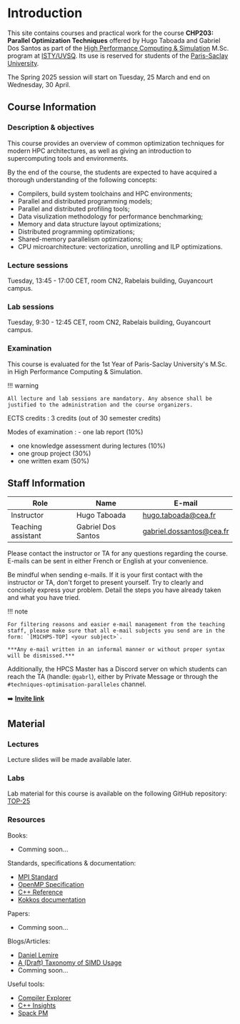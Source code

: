 # Introduction

This site contains courses and practical work for the course **CHP203: Parallel Optimization Techniques** offered by Hugo Taboada and Gabriel Dos Santos as part of the [High Performance Computing & Simulation](https://chps.uvsq.fr/) M.Sc. program at [ISTY/UVSQ](https://www.uvsq.fr/institut-des-sciences-et-techniques-des-yvelines-isty). Its use is reserved for students of the [Paris-Saclay University](https://www.universite-paris-saclay.fr/).

The Spring 2025 session will start on Tuesday, 25 March and end on Wednesday, 30 April.

## Course Information

### Description & objectives

This course provides an overview of common optimization techniques for modern HPC architectures, as well as giving an introduction to supercomputing tools and environments.

By the end of the course, the students are expected to have acquired a thorough understanding of the following concepts:

- Compilers, build system toolchains and HPC environments;
- Parallel and distributed programming models;
- Parallel and distributed profiling tools;
- Data visulization methodology for performance benchmarking;
- Memory and data structure layout optimizations;
- Distributed programming optimizations;
- Shared-memory parallelism optimizations;
- CPU microarchitecture: vectorization, unrolling and ILP optimizations.

### Lecture sessions

Tuesday, 13:45 - 17:00 CET, room CN2, Rabelais building, Guyancourt campus.

### Lab sessions

Tuesday, 9:30 - 12:45 CET, room CN2, Rabelais building, Guyancourt campus.

### Examination

This course is evaluated for the 1st Year of Paris-Saclay University's M.Sc. in High Performance Computing & Simulation.

!!! warning

    All lecture and lab sessions are mandatory. Any absence shall be justified to the administration and the course organizers.

ECTS credits
: 3 credits (out of 30 semester credits)

Modes of examination
: - one lab report (10%)
  - one knowledge assessment during lectures (10%)
  - one group project (30%)
  - one written exam (50%)


## Staff Information

| Role | Name | E-mail |
| --- | --- | --- |
| Instructor | Hugo Taboada | [hugo.taboada@cea.fr](mailto:hugo.taboada@cea.fr) |
| Teaching assistant | Gabriel Dos Santos | [gabriel.dossantos@cea.fr](mailto:gabriel.dossantos@cea.fr) |

Please contact the instructor or TA for any questions regarding the course. E-mails can be sent in either French or English at your convenience.

Be mindful when sending e-mails. If it is your first contact with the instructor or TA, don't forget to present yourself. Try to clearly and concisely express your problem. Detail the steps you have already taken and what you have tried.

!!! note

    For filtering reasons and easier e-mail management from the teaching staff, please make sure that all e-mail subjects you send are in the form: `[M1CHPS-TOP] <your subject>`.

    ***Any e-mail written in an informal manner or without proper syntax will be dismissed.***

Additionally, the HPCS Master has a Discord server on which students can reach the TA (handle: `@gabrl`), either by Private Message or through the `#techniques-optimisation-paralleles` channel.

:arrow_right: [**Invite link**](https://discord.gg/8rJ7hvJE)

## Material

### Lectures

Lecture slides will be made available later.

### Labs

Lab material for this course is available on the following GitHub repository: [TOP-25](https://github.com/dssgabriel/TOP-25/tree/main)

### Resources

Books:

- Comming soon...

Standards, specifications & documentation:

- [MPI Standard](https://www.mpi-forum.org/docs/)
- [OpenMP Specification](https://www.openmp.org/specifications/)
- [C++ Reference](https://en.cppreference.com/w/)
- [Kokkos documentation](https://kokkos.org/kokkos-core-wiki/)

Papers:

- Comming soon...

Blogs/Articles:

- [Daniel Lemire](https://lemire.me/blog/)
- [A (Draft) Taxonomy of SIMD Usage](https://branchfree.org/2024/06/09/a-draft-taxonomy-of-simd-usage/)
- Comming soon...


Useful tools:

- [Compiler Explorer](https://godbolt.org/)
- [C++ Insights](https://cppinsights.io/)
- [Spack PM](https://spack.io/)
